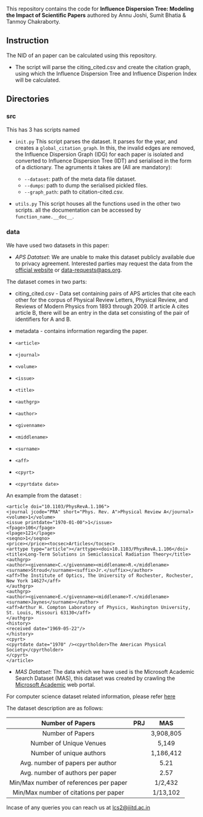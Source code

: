 This repository contains the code for **Influence Dispersion Tree: Modeling the Impact of Scientific Papers**
authored by Annu Joshi, Sumit Bhatia & Tanmoy Chakraborty. 

## Instruction
The NID of an paper can be calculated using this repository. 
* The script will parse the citing_cited.csv and create the citation graph, using which the Influence Dispersion Tree and Influence Disperion Index will be calculated.  


## Directories 
### src
This has 3 has scripts named 
* ```init.py```
This script parses the dataset. It parses for the year, and creates a ```global_citation_graph```. In this, the invalid edges are removed, the Influence Dispersion Graph (IDG) for each paper is isolated and converted to Influence Dispersion Tree (IDT) and serialised in the form of a dictionary. 
The agruments it takes are (All are mandatory):
    * ```--dataset```: path of the meta data file dataset. 
    * ```--dumps```: path to dump the serialised pickled files. 
    * ```--graph_path```: path to citation-cited.csv. 
    
    
* ```utils.py```
This script houses all the functions used in the other two scripts. all the documentation can be accessed by ```function_name.__doc__```. 
 

### data 
We have used two datasets in this paper:

* _APS Datatset_: We are unable to make this dataset publicly available due to privacy agreement. Interested parties may request the data from the [official website](http://journals.aps.org/datasets) or data-requests@aps.org.

The dataset comes in two parts:
* citing_cited.csv - Data set containing pairs of APS articles that cite each other for the corpus of Physical Review Letters, Physical Review, and Reviews of Modern Physics from 1893 through 2009. If article A cites article B, there will be an entry in the data set consisting of the pair of identifiers for A and B.
* metadata - contains information regarding the paper.

* ```<article>```
* ```<journal>```
* ```<volume>```
* ```<issue>```
* ```<title>```
* ```<authgrp>```
* ```<author>```
* ```<givenname>```
* ```<middlename>```
* ```<surname>```
* ```<aff>```
* ```<cpyrt>```
* ```<cpyrtdate date>```

An example from the dataset :
```
<article doi="10.1103/PhysRevA.1.106">
<journal jcode="PRA" short="Phys. Rev. A">Physical Review A</journal>
<volume>1</volume>
<issue printdate="1970-01-00">1</issue>
<fpage>106</fpage>
<lpage>121</lpage>
<seqno>1</seqno>
<price></price><tocsec>Articles</tocsec>
<arttype type="article"></arttype><doi>10.1103/PhysRevA.1.106</doi>
<title>Long-Term Solutions in Semiclassical Radiation Theory</title>
<authgrp>
<author><givenname>C.</givenname><middlename>R.</middlename><surname>Stroud</surname><suffix>Jr.</suffix></author>
<aff>The Institute of Optics, The University of Rochester, Rochester, New York 14627</aff>
</authgrp>
<authgrp>
<author><givenname>E.</givenname><middlename>T.</middlename><surname>Jaynes</surname></author>
<aff>Arthur H. Compton Laboratory of Physics, Washington University, St. Louis, Missouri 63130</aff>
</authgrp>
<history>
<received date="1969-05-22"/>
</history>
<cpyrt>
<cpyrtdate date="1970" /><cpyrtholder>The American Physical Society</cpyrtholder>
</cpyrt>
</article>
```

* _MAS Datatset_: The data which we have used is the Microsoft Academic Search Dataset (MAS), this dataset was created by crawling the [Microsoft Academic](https://academic.microsoft.com/home) web portal. 

For computer science dataset related information, please refer [here](https://github.com/LCS2-IIITD/influence-dispersion)

The dataset description are as follows:

|            Number of Papers            |    PRJ |    MAS    |
|:--------------------------------------:|:------:|:---------:|
|         Number of Papers               |        | 3,908,805 |
|         Number of Unique Venues        |        |   5,149   |
|        Number of unique authors        |        | 1,186,412 |
|    Avg. number of papers per author    |        | 5.21      |
|    Avg. number of authors per paper    |        | 2.57      |
| Min/Max number of references per paper |        | 1/2,432   |
|  Min/Max number of citations per paper |        | 1/13,102  |
 
 
Incase of any queries you can reach us at lcs2@iiitd.ac.in
